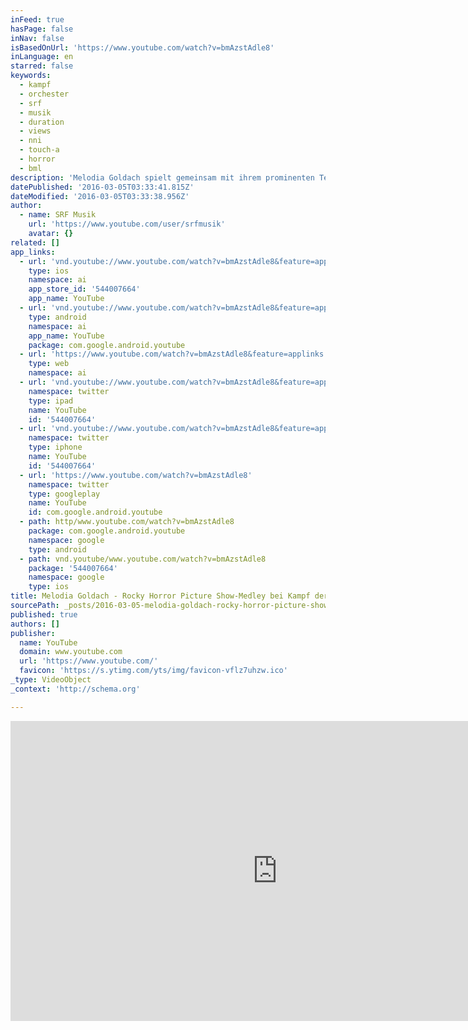 ```yaml
---
inFeed: true
hasPage: false
inNav: false
isBasedOnUrl: 'https://www.youtube.com/watch?v=bmAzstAdle8'
inLanguage: en
starred: false
keywords:
  - kampf
  - orchester
  - srf
  - musik
  - duration
  - views
  - nni
  - touch-a
  - horror
  - bml
description: 'Melodia Goldach spielt gemeinsam mit ihrem prominenten Teammitglied Nöldi Forrer ein Medley mit Songs "Hot Patootie", "Touch-A, Touch-A, Touch-Me" und "Time Warp" aus der "Rocky Horror Picture Show"'
datePublished: '2016-03-05T03:33:41.815Z'
dateModified: '2016-03-05T03:33:38.956Z'
author:
  - name: SRF Musik
    url: 'https://www.youtube.com/user/srfmusik'
    avatar: {}
related: []
app_links:
  - url: 'vnd.youtube://www.youtube.com/watch?v=bmAzstAdle8&feature=applinks'
    type: ios
    namespace: ai
    app_store_id: '544007664'
    app_name: YouTube
  - url: 'vnd.youtube://www.youtube.com/watch?v=bmAzstAdle8&feature=applinks'
    type: android
    namespace: ai
    app_name: YouTube
    package: com.google.android.youtube
  - url: 'https://www.youtube.com/watch?v=bmAzstAdle8&feature=applinks'
    type: web
    namespace: ai
  - url: 'vnd.youtube://www.youtube.com/watch?v=bmAzstAdle8&feature=applinks'
    namespace: twitter
    type: ipad
    name: YouTube
    id: '544007664'
  - url: 'vnd.youtube://www.youtube.com/watch?v=bmAzstAdle8&feature=applinks'
    namespace: twitter
    type: iphone
    name: YouTube
    id: '544007664'
  - url: 'https://www.youtube.com/watch?v=bmAzstAdle8'
    namespace: twitter
    type: googleplay
    name: YouTube
    id: com.google.android.youtube
  - path: http/www.youtube.com/watch?v=bmAzstAdle8
    package: com.google.android.youtube
    namespace: google
    type: android
  - path: vnd.youtube/www.youtube.com/watch?v=bmAzstAdle8
    package: '544007664'
    namespace: google
    type: ios
title: Melodia Goldach - Rocky Horror Picture Show-Medley bei Kampf der Orchester
sourcePath: _posts/2016-03-05-melodia-goldach-rocky-horror-picture-show-medley-bei-kampf.md
published: true
authors: []
publisher:
  name: YouTube
  domain: www.youtube.com
  url: 'https://www.youtube.com/'
  favicon: 'https://s.ytimg.com/yts/img/favicon-vflz7uhzw.ico'
_type: VideoObject
_context: 'http://schema.org'

---
```

<iframe src="https://cdn.embedly.com/widgets/media.html?src=https%3A%2F%2Fwww.youtube.com%2Fembed%2FbmAzstAdle8%3Ffeature%3Doembed&amp;url=https%3A%2F%2Fwww.youtube.com%2Fwatch%3Fv%3DbmAzstAdle8&amp;image=https%3A%2F%2Fi.ytimg.com%2Fvi%2FbmAzstAdle8%2Fhqdefault.jpg&amp;key=b7d04c9b404c499eba89ee7072e1c4f7&amp;type=text%2Fhtml&amp;schema=youtube" width="854" height="480" scrolling="no" frameborder="0" allowfullscreen="allowfullscreen" style=""></iframe>